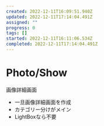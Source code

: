 ```yaml
---
created: 2022-12-11T16:09:51.940Z
updated: 2022-12-11T17:14:04.491Z
assigned: ""
progress: 0
tags: []
started: 2022-12-11T16:11:06.534Z
completed: 2022-12-11T17:14:04.491Z
---
```


# Photo/Show

画像詳細画面
- 一旦画像詳細画面を作成
- カテゴリー分けがメイン
- LightBoxなら不要
